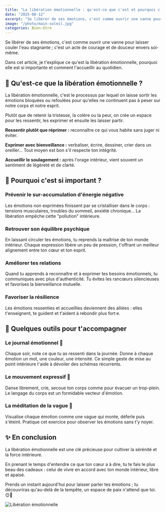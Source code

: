 ```yaml
---
title: "La libération émotionnelle : qu'est‑ce que c'est et pourquoi c'est essentiel 💧💖"
date: "2025-08-12"
excerpt: "Se libérer de ses émotions, c'est comme ouvrir une vanne pour laisser couler l'eau stagnante ; c'est un acte de courage et de douceur envers soi-même. Découvre ce qu'est la libération émotionnelle et comment l'accueillir au quotidien."
image: "/photo/main-soleil.jpg"
categories: Bien-être
---
```


Se libérer de ses émotions, c'est comme ouvrir une vanne pour laisser couler l'eau stagnante ; c'est un acte de courage et de douceur envers soi-même.

Dans cet article, je t'explique ce qu'est la libération émotionnelle, pourquoi elle est si importante et comment l'accueillir au quotidien.

## 🌿 Qu'est‑ce que la libération émotionnelle ?

La libération émotionnelle, c'est le processus par lequel on laisse sortir les émotions bloquées ou refoulées pour qu'elles ne continuent pas à peser sur notre corps et notre esprit.

Plutôt que de retenir la tristesse, la colère ou la peur, on crée un espace pour les ressentir, les exprimer et ensuite les laisser partir.

**Ressentir plutôt que réprimer :** reconnaître ce qui vous habite sans juger ni éviter.

**Exprimer avec bienveillance :** verbaliser, écrire, dessiner, crier dans un oreiller… Tout moyen est bon s'il respecte ton intégrité.

**Accueillir le soulagement :** après l'orage intérieur, vient souvent un sentiment de légèreté et de clarté.

## 🌟 Pourquoi c'est si important ?

### Prévenir le sur-accumulation d'énergie négative

Les émotions non exprimées finissent par se cristalliser dans le corps : tensions musculaires, troubles du sommeil, anxiété chronique… La libération empêche cette "pollution" intérieure.

### Retrouver son équilibre psychique

En laissant circuler tes émotions, tu reprends la maîtrise de ton monde intérieur. Chaque expression libère un peu de pression, t'offrant un meilleur alignement entre ton cœur et ton esprit.

### Améliorer tes relations

Quand tu apprends à reconnaître et à exprimer tes besoins émotionnels, tu communiques avec plus d'authenticité. Tu évites les rancœurs silencieuses et favorises la bienveillance mutuelle.

### Favoriser la résilience

Les émotions ressenties et accueillies deviennent des alliées : elles t'enseignent, te guident et t'aident à rebondir plus fort·e.

## 🔑 Quelques outils pour t'accompagner

### Le journal émotionnel 📔

Chaque soir, note ce que tu as ressenti dans la journée. Donne à chaque émotion un mot, une couleur, une intensité. Ce simple geste de mise au point intérieure t'aide à dévoiler des schémas récurrents.

### Le mouvement expressif 🕺

Danse librement, crie, secoue ton corps comme pour évacuer un trop-plein. Le langage du corps est un formidable vecteur d'émotion.

### La méditation de la vague 🌊

Visualise chaque émotion comme une vague qui monte, déferle puis s'éteint. Pratique cet exercice pour observer les émotions sans t'y noyer.

## ✨ En conclusion

La libération émotionnelle est une clé précieuse pour cultiver la sérénité et la force intérieure.

En prenant le temps d'entendre ce que ton cœur a à dire, tu te fais le plus beau des cadeaux : celui de vivre en accord avec ton monde intérieur, libre et apaisé.

Prends un instant aujourd'hui pour laisser parler tes émotions ; tu découvriras qu'au-delà de la tempête, un espace de paix n'attend que toi. 😊🌈

![Libération émotionnelle](/photo/main-soleil.jpg)
